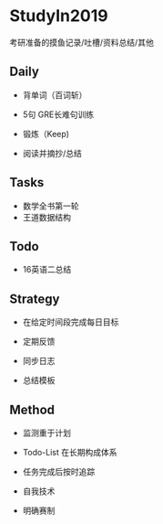 # StudyIn2019

考研准备的摸鱼记录/吐槽/资料总结/其他



## Daily

- 背单词（百词斩）

- 5句 GRE长难句训练

- 锻炼（Keep)

- 阅读并摘抄/总结

  

## Tasks

- 数学全书第一轮
- 王道数据结构



## Todo

- 16英语二总结



## Strategy 

- 在给定时间段完成每日目标

- 定期反馈

- 同步日志
- 总结模板



## Method

- 监测重于计划
- Todo-List 在长期构成体系
- 任务完成后按时追踪

- 自我技术
- 明确赛制
